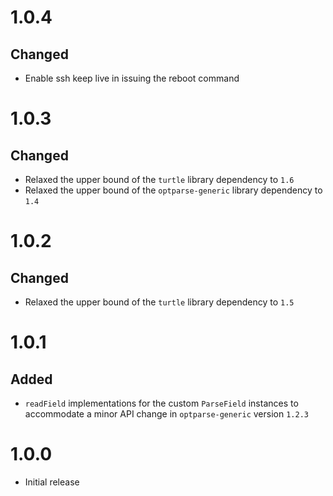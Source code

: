 # 1.0.4

## Changed

- Enable ssh keep live in issuing the reboot command

# 1.0.3

## Changed

- Relaxed the upper bound of the `turtle` library dependency to `1.6`
- Relaxed the upper bound of the `optparse-generic` library dependency to `1.4`

# 1.0.2

## Changed

- Relaxed the upper bound of the `turtle` library dependency to `1.5`

# 1.0.1

## Added
- `readField` implementations for the custom `ParseField` instances to
  accommodate a minor API change in `optparse-generic` version `1.2.3`

# 1.0.0

- Initial release
